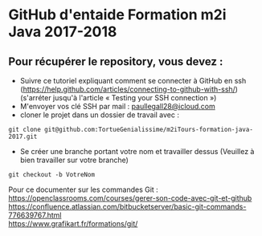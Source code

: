 # GitHub d'entaide Formation m2i Java 2017-2018
## Pour récupérer le repository, vous devez : 
- Suivre ce tutoriel expliquant comment se connecter à GitHub en ssh (https://help.github.com/articles/connecting-to-github-with-ssh/) (s'arréter jusqu'à l'article « Testing your SSH connection »)
- M'envoyer vos clé SSH par mail : paullegall28@icloud.com
- cloner le projet dans un dossier de travail avec : 
```
git clone git@github.com:TortueGenialissime/m2iTours-formation-java-2017.git
```
- Se créer une branche portant votre nom et travailler dessus (Veuillez à bien travailler sur votre branche)
```
git checkout -b VotreNom
```

Pour ce documenter sur les commandes Git : <br/>
https://openclassrooms.com/courses/gerer-son-code-avec-git-et-github <br/>
https://confluence.atlassian.com/bitbucketserver/basic-git-commands-776639767.html <br/>
https://www.grafikart.fr/formations/git/ <br/>